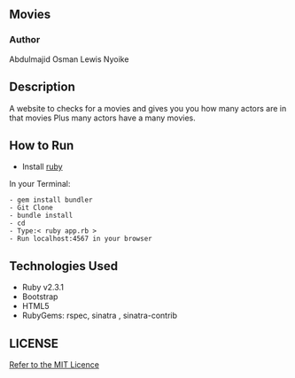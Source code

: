 ## Movies
### Author
Abdulmajid Osman
Lewis Nyoike
<!-- ###### [VIEW DEMO](https://young-wave-61421.herokuapp.com/) -->

## Description
A website to checks for a movies and gives you you how many actors are in that movies Plus many actors have a many movies.

## How to Run
- Install [ruby](https://www.ruby-lang.org/en/documentation/installation/)

In your Terminal:
```
- gem install bundler
- Git Clone
- bundle install
- cd
- Type:< ruby app.rb >
- Run localhost:4567 in your browser

```
## Technologies Used
 - Ruby v2.3.1
 - Bootstrap
 - HTML5
 - RubyGems: rspec, sinatra , sinatra-contrib

## LICENSE
[Refer to the MIT Licence](../LICENSE)
